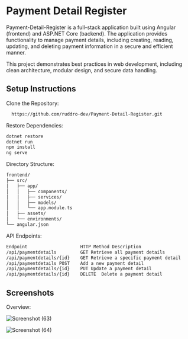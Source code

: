 
# Payment Detail Register

Payment-Detail-Register is a full-stack application built using Angular (frontend) and ASP.NET Core (backend). The application provides functionality to manage payment details, including creating, reading, updating, and deleting payment information in a secure and efficient manner.

This project demonstrates best practices in web development, including clean architecture, modular design, and secure data handling.


## Setup Instructions

Clone the Repository:

```bash
  https://github.com/ruddro-dev/Payment-Detail-Register.git
```

Restore Dependencies:

```bash
dotnet restore
dotnet run
npm install
ng serve


```
Directory Structure:

```bash
frontend/
├── src/
│   ├── app/
│   │   ├── components/
│   │   ├── services/
│   │   ├── models/
│   │   └── app.module.ts
│   ├── assets/
│   └── environments/
└── angular.json

```
API Endpoints:

```bash
Endpoint	                HTTP Method	Description
/api/paymentdetails	        GET	Retrieve all payment details
/api/paymentdetails/{id}	GET	Retrieve a specific payment detail
/api/paymentdetails	POST	Add a new payment detail
/api/paymentdetails/{id}	PUT	Update a payment detail
/api/paymentdetails/{id}	DELETE	Delete a payment detail
```

## Screenshots

Overview:


![Screenshot (63)](https://github.com/user-attachments/assets/ed3e937e-8bdf-475e-8c98-70d69ce0cfd9)

![Screenshot (64)](https://github.com/user-attachments/assets/9471f570-72da-4bce-93dc-b82f35a71ee3)
